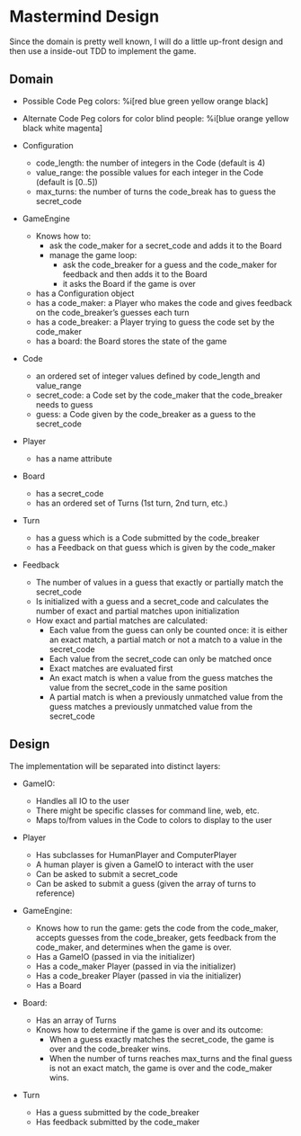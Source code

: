 # Mastermind Design

Since the domain is pretty well known, I will do a little up-front design and then
use a inside-out TDD to implement the game.

## Domain

* Possible Code Peg colors: %i[red blue green yellow orange black]
* Alternate Code Peg colors for color blind people: %i[blue orange yellow black white
  magenta]

* Configuration
  * code_length: the number of integers in the Code (default is 4)
  * value_range: the possible values for each integer in the Code (default is [0..5])
  * max_turns: the number of turns the code_break has to guess the secret_code

* GameEngine
  * Knows how to:
    * ask the code_maker for a secret_code and adds it to the Board
    * manage the game loop:
      * ask the code_breaker for a guess and the code_maker for feedback and then
        adds it to the Board
      * it asks the Board if the game is over
  * has a Configuration object
  * has a code_maker: a Player who makes the code and gives feedback on the
    code_breaker’s guesses each turn
  * has a code_breaker: a Player trying to guess the code set by the code_maker
  * has a board: the Board stores the state of the game

* Code
  * an ordered set of integer values defined by code_length and value_range
  * secret_code: a Code set by the code_maker that the code_breaker needs to guess
  * guess: a Code given by the code_breaker as a guess to the secret_code

* Player
  * has a name attribute

* Board
  * has a secret_code
  * has an ordered set of Turns (1st turn, 2nd turn, etc.)

* Turn
  * has a guess which is a Code submitted by the code_breaker
  * has a Feedback on that guess which is given by the code_maker

* Feedback
  * The number of values in a guess that exactly or partially match the secret_code
  * Is initialized with a guess and a secret_code and calculates the number of exact
    and partial matches upon initialization
  * How exact and partial matches are calculated:
    * Each value from the guess can only be counted once: it is either an exact
      match, a partial match or not a match to a value in the secret_code
    * Each value from the secret_code can only be matched once
    * Exact matches are evaluated first
    * An exact match is when a value from the guess matches the value from the
      secret_code in the same position
    * A partial match is when a previously unmatched value from the guess matches a
      previously unmatched value from the secret_code

## Design

The implementation will be separated into distinct layers:

* GameIO:
  * Handles all IO to the user
  * There might be specific classes for command line, web, etc.
  * Maps to/from values in the Code to colors to display to the user

* Player
  * Has subclasses for HumanPlayer and ComputerPlayer
  * A human player is given a GameIO to interact with the user
  * Can be asked to submit a secret_code
  * Can be asked to submit a guess (given the array of turns to reference)

* GameEngine:
  * Knows how to run the game: gets the code from the code_maker, accepts guesses
    from the code_breaker, gets feedback from the code_maker, and determines when the
    game is over.
  * Has a GameIO (passed in via the initializer)
  * Has a code_maker Player (passed in via the initializer)
  * Has a code_breaker Player (passed in via the initializer)
  * Has a Board

* Board:
  * Has an array of Turns
  * Knows how to determine if the game is over and its outcome:
    * When a guess exactly matches the secret_code, the game is over and the
      code_breaker wins.
    * When the number of turns reaches max_turns and the final guess is not an exact
      match, the game is over and the code_maker wins.

* Turn
  * Has a guess submitted by the code_breaker
  * Has feedback submitted by the code_maker
